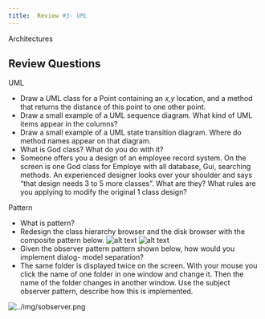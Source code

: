 ```yaml
---
title:  Review #3- UML
---
```


Architectures

## Review Questions

UML

+ Draw a UML class for a Point containing an _x,y_ location,
  and a method that returns the distance of this point to one other point.
+ Draw a small example of a UML sequence diagram. What 
  kind of UML items appear in the columns?
+ Draw a small example of a UML state transition diagram.
  Where do method names appear on that diagram.
+ What is God class? What do you do with it?
+ Someone offers you a design of an employee record system. 
  On the screen is one God class for Employe with all database, 
  Gui, searching methods. An experienced designer looks over your 
  shoulder and says “that design needs 3 to 5 more classes”. 
  What are they? What rules are you applying to modify the 
  original  1 class design?


Pattern

+ What is pattern? 
+ Redesign the class hierarchy browser and the disk browser with the composite pattern below.
![alt text](../img/cb.png)
![alt text](../img/hb.png)
+ Given the observer pattern pattern shown below,
  how would you implement dialog- model separation?
+ The same folder is displayed twice on the screen. With your 
  mouse you click the name of one folder in one window and change it. 
  Then the name of the folder changes in another window. Use the subject 
  observer pattern, describe how this is implemented.

![../img/sobserver.png](../img/soberver.png)

